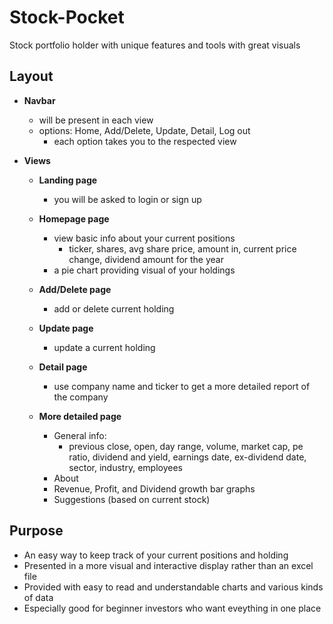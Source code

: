 # Stock-Pocket #
 Stock portfolio holder with unique features and tools with great visuals 
 
Layout
--
   * **Navbar**
     - will be present in each view
     - options: Home, Add/Delete, Update, Detail, Log out
       - each option takes you to the respected view 


   * **Views**
     - **Landing page**
       - you will be asked to login or sign up 

     - **Homepage page**
       - view basic info about your current positions
         - ticker, shares, avg share price, amount in, current price change, dividend amount for the year
       - a pie chart providing visual of your holdings


      - **Add/Delete page**
        - add or delete current holding
        
        
      - **Update page**
         - update a current holding


      - **Detail page**
         - use company name and ticker to get a more detailed report of the company
       
       
      - **More detailed page**
         - General info: 
            - previous close, open, day range, volume, market cap, pe ratio, dividend and yield, earnings date, ex-dividend date, sector, industry, employees
         - About
         - Revenue, Profit, and Dividend growth bar graphs
         - Suggestions (based on current stock)

Purpose
--
   * An easy way to keep track of your current positions and holding
   * Presented in a more visual and interactive display rather than an excel file
   * Provided with easy to read and understandable charts and various kinds of data
   * Especially good for beginner investors who want eveything in one place
